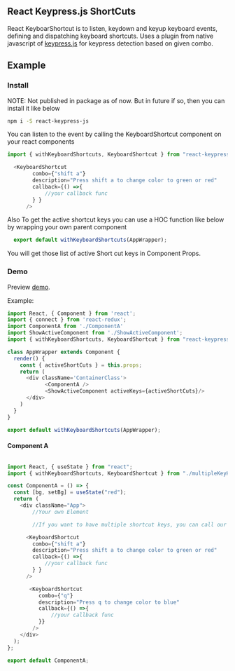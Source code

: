 React Keypress.js ShortCuts
---


React KeyboarShortcut is to listen, keydown and keyup keyboard events, defining and  dispatching keyboard shortcuts. Uses a plugin from native javascript of [keypress.js](http://dmauro.github.io/Keypress/) for keypress detection based on given combo.

## Example

### Install

NOTE: Not published in package as of now. But in future if so, then you can install it like below

```sh
npm i -S react-keypress-js
```

You can listen to the event by calling the KeyboardShortcut component on your react components

```js
import { withKeyboardShortcuts, KeyboardShortcut } from "react-keypress-js";

  <KeyboardShortcut
        combo={"shift a"}
        description="Press shift a to change color to green or red"
        callback={() =>{
            //your callback func
        } }
      />
```

Also To get the active shortcut keys you can use a HOC function like below by wrapping your own parent component

```js
  export default withKeyboardShortcuts(AppWrapper);
```
You will get those list of active Short cut keys in Component Props.

### Demo

Preview [demo](https://manisankar-reactkshortcut.herokuapp.com/). 

Example: 

```js
import React, { Component } from 'react';
import { connect } from 'react-redux';
import ComponentA from './ComponentA'
import ShowActiveComponent from './ShowActiveComponent';
import { withKeyboardShortcuts, KeyboardShortcut } from "react-keypress-js";

class AppWrapper extends Component {
  render() {
    const { activeShortCuts } = this.props;
    return (
      <div className='ContainerClass'>
            <ComponentA />
            <ShowActiveComponent activeKeys={activeShortCuts}/>
      </div>
    )
  }
}

export default withKeyboardShortcuts(AppWrapper);
```

#### Component A

```js

import React, { useState } from "react";
import { withKeyboardShortcuts, KeyboardShortcut } from "./multipleKeyHandler";

const ComponentA = () => {
  const [bg, setBg] = useState("red");
  return (
    <div className="App">
        //Your own Element

        //If you want to have multiple shortcut keys, you can call our KeyboardShortcut component by passing required props.

      <KeyboardShortcut
        combo={"shift a"}
        description="Press shift a to change color to green or red"
        callback={() =>{
            //your callback func
        } }
      />

       <KeyboardShortcut
          combo={"q"}
          description="Press q to change color to blue"
          callback={() =>{
              //your callback func
          }}
        />
    </div>
  );
};

export default ComponentA;

```
